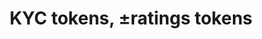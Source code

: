---
guid: "94A03188-DE1F-4291-B7D2-AF4816248039"
title: "KYC tokens, ±ratings tokens"
description: "In episode 17, we're discussing the play-to-earn trend in crypto. We review projects like DeFi Kingdoms, DeFi Land, and Formula E High Voltage. We also explore NFT tokens for compliance (KYC) and their role in white-listing, proof of X, and badges. Plus, we delve into non-transferrable fungible tokens and their use in token curated registries and rating smart contracts. Don't miss out on valuable insights and predictions for the future of crypto! Watch the video now and join the conversation."
pubDate: "Tue, 29 Mar 2022 18:00:00 -0500" # 6pm New York time
itunes-explicit: false
itunes-episode: 17
itunes-episodeType: Full
youtube-full: https://www.youtube.com/watch?v=V4kmFjQMeAo
discussion: https://twitter.com/fulldecent/status/1508944664379932674

timeline:
  - seconds: 0
    title: Intro
  - seconds: 44
    title: Drexel 40 under 40
  - seconds: 93
    title: play to earn can be illegal in 3 different ways, why stop there?
  - seconds: 163
    title: but why is gold farming legal?
  - seconds: 287
    title: KYC tokens
  - seconds: 501
    title: mint passes
  - seconds: 1034
    title: how I stay humble
  - seconds: 1102
    title: negative value fungible tokens
  - seconds: 1557
    title: open research topics for DAOs
  - seconds: 1670
    title: ConstitutionDAO is not a DAO
  - seconds: 2010
    title: distributed IDs (DID)
  - seconds: 2305
    title: what's wrong with Enterprise Ethereum Alliance
  - seconds: 2681
    title: the secret to implementing blockchain QR codes with private data

# File information
enclosure-url: "GET THIS EPISODE DATE AND NUMBER"
enclosure-length: NEED_FINAL_FILE_WITH_METADATA_FOR_THIS
enclosure-type: "audio/x-m4a"
itunes-duration: NEED_FINAL_FILE_WITH_METADATA_FOR_THIS
---